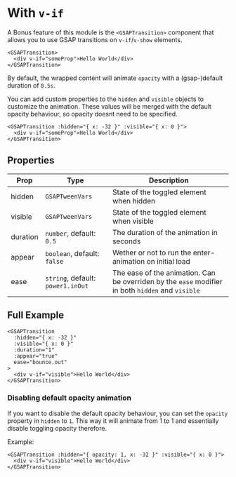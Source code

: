 # With `v-if`

A Bonus feature of this module is the `<GSAPTransition>` component that allows
you to use GSAP transitions on `v-if`/`v-show` elements.

```vue
<GSAPTransition>
  <div v-if="someProp">Hello World</div>
</GSAPTransition>
```

By default, the wrapped content will animate `opacity` with a (gsap-)default
duration of `0.5s`.

You can add custom properties to the `hidden` and `visible` objects to customize
the animation. These values will be merged with the default opacity behaviour,
so opacity doesnt need to be specified.

```vue
<GSAPTransition :hidden="{ x: -32 }" :visible="{ x: 0 }">
  <div v-if="someProp">Hello World</div>
</GSAPTransition>
```

## Properties

| Prop     | Type                              | Description                                                                                       |
| -------- | --------------------------------- | ------------------------------------------------------------------------------------------------- |
| hidden   | `GSAPTweenVars`                   | State of the toggled element when hidden                                                          |
| visible  | `GSAPTweenVars`                   | State of the toggled element when visible                                                         |
| duration | `number`, default: `0.5`          | The duration of the animation in seconds                                                          |
| appear   | `boolean`, default: `false`       | Wether or not to run the enter-animation on initial load                                          |
| ease     | `string`, default: `power1.inOut` | The ease of the animation. Can be overriden by the `ease` modifier in both `hidden` and `visible` |

## Full Example

```vue
<GSAPTransition
  :hidden="{ x: -32 }"
  :visible="{ x: 0 }"
  :duration="1"
  :appear="true"
  ease="bounce.out"
>
  <div v-if="visible">Hello World</div>
</GSAPTransition>
```

### Disabling default opacity animation

If you want to disable the default opacity behaviour, you can set the `opacity`
property in `hidden` to `1`. This way it will animate from 1 to 1 and
essentially disable toggling opacity therefore.

Example:

```vue
<GSAPTransition :hidden="{ opacity: 1, x: -32 }" :visible="{ x: 0 }">
  <div v-if="visible">Hello World</div>
</GSAPTransition>
```
